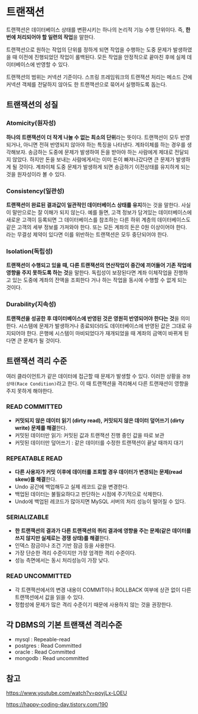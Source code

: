 # 트랜잭션


트랜잭션은 데이터베이스 상태를 변환시키는 하나의 논리적 기능 수행 단위이다. 즉, **한 번에 처리되어야 할 일련의 작업**을 말한다.

트랜잭션으로 원하는 작업의 단위를 정하게 되면 작업을 수행하는 도중 문제가 발생하였을 때 이전에 진행되었던 작업이 롤백된다. 모든 작업을 안정적으로 끝마친 후에 실제 데이터베이스에 반영할 수 있다.

트랜잭션의 범위는 커넥션 기준이다. 스프링 프레임워크의 트랜잭션 처리는 메소드 간에 커넥션 객체를 전달하지 않아도 한 트랜잭션으로 묶어서 실행하도록 돕는다.

## 트랜잭션의 성질

### Atomicity(원자성)
**하나의 트랜잭션이 더 작게 나눌 수 없는 최소의 단위**라는 뜻이다. 트랜잭션이 모두 반영되거나, 아니면 전혀 반영되지 않아야 하는 특징을 나타낸다. 계좌이체를 하는 경우를 생각해보자. 송금하는 도중에 문제가 발생하여 돈을 받아야 하는 사람에게 제대로 전달되지 않았다. 하지만 돈을 보내는 사람에게서는 이미 돈이 빠져나갔다면 큰 문제가 발생하게 될 것이다. 계좌이체 도중 문제가 발생하게 되면 송금하기 이전상태를 유지하게 되는 것을 원자성이라 볼 수 있다.

### Consistency(일관성)
**트랜잭션이 완료된 결과값이 일관적인 데이터베이스 상태를 유지**하는 것을 말한다. 사실 이 말만으로는 잘 이해가 되지 않는다. 예를 들면, 고객 정보가 담겨있는 데이터베이스에 새로운 고객이 등록되면 그 데이터베이스를 참조하는 다른 하위 계층의 데이터베이스도 같은 고객의 세부 정보를 가져와야 한다. 또는 모든 계좌의 돈은 0원 이상이어야 한다. 라는 무결성 제약이 있다면 이를 위반하는 트랜잭션은 모두 중단되어야 한다.

### Isolation(독립성)
**트랜잭션이 수행되고 있을 때, 다른 트랜잭션의 연산작업이 중간에 끼어들어 기존 작업에 영향을 주지 못하도록 하는 것**을 말한다. 독립성이 보장된다면 계좌 이체작업을 진행하고 있는 도중에 계좌의 잔액을 조회한다 거나 하는 작업을 동시에 수행할 수 없게 되는 것이다.

### Durability(지속성)
**트랜잭션을 성공한 후 데이터베이스에 반영된 것은 영원히 반영되어야 한다는 것**을 의미한다. 시스템에 문제가 발생하거나 종료되더라도 데이터베이스에 반영된 값은 그대로 유지되어야 한다. 은행에 시스템이 마비되었다가 재개되었을 때 계좌의 금액이 바뀌게 된다면 큰 문제가 될 것이다.

## 트랜잭션 격리 수준
여러 클라이언트가 같은 데이터에 접근할 때 문제가 발생할 수 있다. 이러한 상황을 `경쟁상태(Race Condition)`라고 한다. 이 때 트랜잭션을 격리해서 다른 트랜재션이 영향을 주지 못하게 해야한다.

### READ COMMITTED
- **커밋되지 않은 데이터 읽기 (dirty read), 커밋되지 않은 데이터 덮어쓰기 (dirty write) 문제를 해결**한다.
- 커밋된 데이터만 읽기: 커밋된 값과 트랜잭션 진행 중인 값을 따로 보관
- 커밋된 데이터만 덮어쓰기 : 같은 데이터를 수정한 트랜잭션이 끝날 때까지 대기

### REPEATABLE READ
- **다른 사용자가 커밋 이후에 데이터를 조회할 경우 데이터가 변경되는 문제(read skew)를 해결**한다.
- Undo 공간에 백업해두고 실제 레코드 값을 변경한다.
- 백업된 데이터는 불필요하다고 판단하는 시점에 주기적으로 삭제한다.
- Undo에 백업된 레코드가 많아지면 MySQL 서버의 처리 성능이 떨어질 수 있다.

### SERIALIZABLE
- **한 트랜잭션의 결과가 다른 트랜잭션의 퀴리 결과에 영향을 주는 문제(같은 데이터를 쓰지 않지만 실제로는 경쟁 상태)를 해결**한다.
- 인덱스 잠금이나 조건 기반 잠금 등을 사용한다.
- 가장 단순한 격리 수준이지만 가장 엄격한 격리 수준이다.
- 성능 측면에서는 동시 처리성능이 가장 낮다.

### READ UNCOMMITTED
- 각 트랜잭션에서의 변경 내용이 COMMIT이나 ROLLBACK 여부에 상관 없이 다른 트랜잭션에서 값을 읽을 수 있다.
- 정합성에 문제가 많은 격리 수준이기 때문에 사용하지 않는 것을 권장한다.

## 각 DBMS의 기본 트랜잭션 격리수준
- mysql : Repeable-read
- postgres : Read Committed
- oracle : Read Committed
- mongodb : Read uncommitted


## 참고
https://www.youtube.com/watch?v=poyjLx-LOEU

https://happy-coding-day.tistory.com/190

